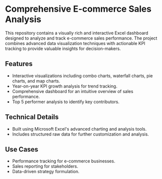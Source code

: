 # Comprehensive E-commerce Sales Analysis
This repository contains a visually rich and interactive Excel dashboard designed to analyze and track e-commerce sales performance. The project combines advanced data visualization techniques with actionable KPI tracking to provide valuable insights for decision-makers.

## Features
- Interactive visualizations including combo charts, waterfall charts, pie charts, and map charts.
- Year-on-year KPI growth analysis for trend tracking.
- Comprehensive dashboard for an intuitive overview of sales performance.
- Top 5 performer analysis to identify key contributors.

## Technical Details
- Built using Microsoft Excel's advanced charting and analysis tools.
- Includes structured raw data for further customization and analysis.

## Use Cases
- Performance tracking for e-commerce businesses.
- Sales reporting for stakeholders.
- Data-driven strategy formulation.

